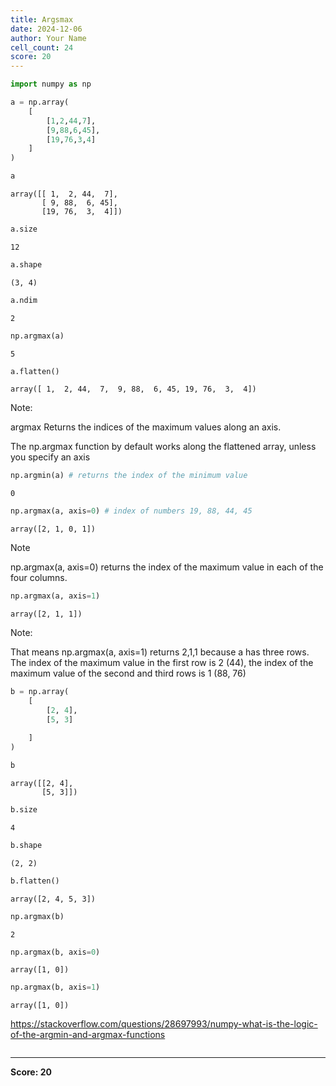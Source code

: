 ```yaml
---
title: Argsmax
date: 2024-12-06
author: Your Name
cell_count: 24
score: 20
---
```


```python
import numpy as np
```


```python
a = np.array(
    [
        [1,2,44,7], 
        [9,88,6,45], 
        [19,76,3,4]
    ]
)
```


```python
a
```




    array([[ 1,  2, 44,  7],
           [ 9, 88,  6, 45],
           [19, 76,  3,  4]])




```python
a.size
```




    12




```python
a.shape
```




    (3, 4)




```python
a.ndim
```




    2




```python
np.argmax(a)
```




    5




```python
a.flatten()
```




    array([ 1,  2, 44,  7,  9, 88,  6, 45, 19, 76,  3,  4])



Note:

argmax Returns the indices of the maximum values along an axis.

The np.argmax function by default works along the flattened array, unless you specify an axis


```python
np.argmin(a) # returns the index of the minimum value
```




    0




```python
np.argmax(a, axis=0) # index of numbers 19, 88, 44, 45
```




    array([2, 1, 0, 1])



Note

np.argmax(a, axis=0) returns the index of the maximum value in each of the four columns.


```python
np.argmax(a, axis=1)
```




    array([2, 1, 1])



Note:

That means np.argmax(a, axis=1) returns
2,1,1
because a has three rows. The index of the maximum value in the first row is 2 (44), the index of the maximum value of the second and third rows is 1 (88, 76)


```python
b = np.array(
    [
        [2, 4], 
        [5, 3] 
       
    ]
)
```


```python
b
```




    array([[2, 4],
           [5, 3]])




```python
b.size
```




    4




```python
b.shape
```




    (2, 2)




```python
b.flatten()
```




    array([2, 4, 5, 3])




```python
np.argmax(b)
```




    2




```python
np.argmax(b, axis=0)
```




    array([1, 0])




```python
np.argmax(b, axis=1)
```




    array([1, 0])



https://stackoverflow.com/questions/28697993/numpy-what-is-the-logic-of-the-argmin-and-argmax-functions


```python

```


---
**Score: 20**